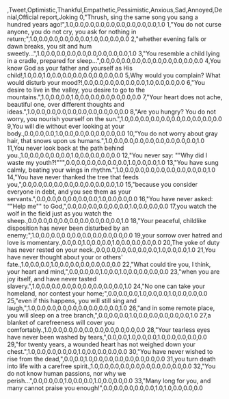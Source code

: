 ,Tweet,Optimistic,Thankful,Empathetic,Pessimistic,Anxious,Sad,Annoyed,Denial,Official report,Joking
0,"Thrush, sing the same song you sang a hundred years ago!",1.0,0.0,0.0,0.0,0.0,0.0,0.0,0.0,0.0,1.0
1,"You do not curse anyone, you do not cry, you ask for nothing in return;",1.0,0.0,0.0,0.0,0.0,0.0,1.0,0.0,0.0,0.0
2,"whether evening falls or dawn breaks, you sit and hum sweetly...",1.0,0.0,0.0,0.0,0.0,0.0,0.0,0.0,0.0,1.0
3,"You resemble a child lying in a cradle, prepared for sleep...",0.0,0.0,0.0,0.0,0.0,0.0,0.0,0.0,0.0,0.0
4,You know God as your father and yourself as His child!,1.0,0.0,1.0,0.0,0.0,0.0,0.0,0.0,0.0,0.0
5,Why would you complain? What would disturb your mood?!,0.0,0.0,0.0,0.0,0.0,0.0,1.0,0.0,0.0,0.0
6,"You desire to live in the valley, you desire to go to the mountains.",1.0,0.0,0.0,1.0,0.0,0.0,0.0,0.0,0.0,0.0
7,"Your heart does not ache, beautiful one, over different thoughts and ideas.",1.0,0.0,0.0,0.0,0.0,0.0,0.0,0.0,0.0,0.0
8,"Are you hungry? You do not worry, you nourish yourself on the sun.",1.0,0.0,0.0,0.0,0.0,0.0,0.0,0.0,0.0,0.0
9,You will die without ever looking at your body.,0.0,0.0,0.0,1.0,0.0,0.0,0.0,0.0,0.0,0.0
10,"You do not worry about gray hair, that snows upon us humans.",1.0,0.0,0.0,0.0,0.0,0.0,0.0,0.0,0.0,1.0
11,You never look back at the path behind you.,1.0,0.0,0.0,0.0,0.0,1.0,0.0,0.0,0.0,0.0
12,"You never say: ""Why did I waste my youth?!""",0.0,0.0,0.0,0.0,0.0,0.0,1.0,0.0,0.0,1.0
13,"You have sung calmly, beating your wings in rhythm.",1.0,0.0,0.0,0.0,0.0,0.0,0.0,0.0,0.0,1.0
14,"You have never thanked the tree that feeds you,",0.0,0.0,0.0,0.0,0.0,0.0,0.0,0.0,0.0,1.0
15,"because you consider everyone in debt, and you see them as your servants.",0.0,0.0,0.0,0.0,0.0,0.0,1.0,0.0,0.0,0.0
16,"You have never asked: ""Help me"" to God,",0.0,0.0,0.0,0.0,0.0,0.0,1.0,0.0,0.0,0.0
17,you watch the wolf in the field just as you watch the sheep.,0.0,0.0,0.0,0.0,0.0,0.0,0.0,0.0,0.0,1.0
18,"Your peaceful, childlike disposition has never been disturbed by an enemy;",1.0,0.0,0.0,0.0,0.0,0.0,0.0,0.0,0.0,0.0
19,your sorrow over hatred and love is momentary.,0.0,0.0,1.0,0.0,0.0,1.0,0.0,0.0,0.0,0.0
20,The yoke of duty has never rested on your neck.,0.0,0.0,0.0,0.0,0.0,0.0,1.0,0.0,0.0,1.0
21,You have never thought about your or others' fate.,1.0,0.0,0.0,1.0,0.0,0.0,0.0,0.0,0.0,0.0
22,"What could tire you, I think, your heart and mind,",0.0,0.0,0.0,1.0,0.0,1.0,0.0,0.0,0.0,0.0
23,"when you are joy itself, and have never tasted slavery.",1.0,0.0,0.0,0.0,0.0,0.0,0.0,0.0,0.0,1.0
24,"No one can take your homeland, nor contest your home;",0.0,0.0,0.0,1.0,0.0,0.0,1.0,0.0,0.0,0.0
25,"even if this happens, you will still sing and laugh,",1.0,0.0,0.0,0.0,0.0,0.0,0.0,0.0,0.0,1.0
26,"and in some remote place, you will sleep on a tree branch,",0.0,0.0,0.0,1.0,0.0,0.0,0.0,0.0,0.0,1.0
27,a blanket of carefreeness will cover you comfortably.,1.0,0.0,0.0,0.0,0.0,0.0,0.0,0.0,0.0,0.0
28,"Your tearless eyes have never been washed by tears,",0.0,0.0,1.0,0.0,0.0,1.0,0.0,0.0,0.0,0.0
29,"for twenty years, a wounded heart has not weighed down your chest.",1.0,0.0,0.0,0.0,0.0,1.0,0.0,0.0,0.0,0.0
30,"You have never wished to rise from the dead,",0.0,0.0,1.0,0.0,0.0,0.0,0.0,0.0,0.0,0.0
31,you turn death into life with a carefree spirit.,1.0,0.0,0.0,0.0,0.0,0.0,0.0,0.0,0.0,0.0
32,"You do not know human passions, nor why we perish...",0.0,0.0,0.0,1.0,0.0,0.0,1.0,0.0,0.0,0.0
33,"Many long for you, and many cannot praise you enough!",0.0,0.0,0.0,0.0,0.0,1.0,1.0,0.0,0.0,0.0
